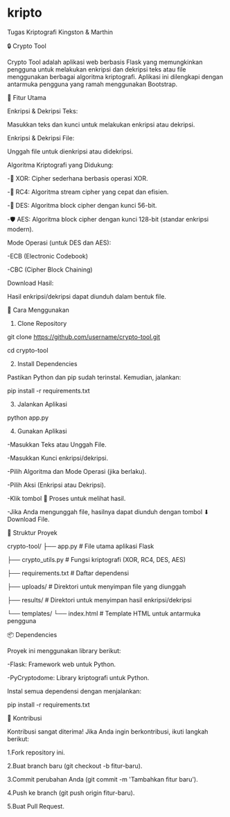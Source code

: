 # kripto
Tugas Kriptografi Kingston &amp; Marthin



🔒 Crypto Tool

Crypto Tool adalah aplikasi web berbasis Flask yang memungkinkan pengguna untuk melakukan enkripsi dan dekripsi teks atau file menggunakan berbagai algoritma kriptografi. Aplikasi ini dilengkapi dengan antarmuka pengguna yang ramah menggunakan Bootstrap.



🌟 Fitur Utama

Enkripsi & Dekripsi Teks:

Masukkan teks dan kunci untuk melakukan enkripsi atau dekripsi.


Enkripsi & Dekripsi File:

Unggah file untuk dienkripsi atau didekripsi.


Algoritma Kriptografi yang Didukung:

-🧩 XOR: Cipher sederhana berbasis operasi XOR.

-🔄 RC4: Algoritma stream cipher yang cepat dan efisien.

-🔐 DES: Algoritma block cipher dengan kunci 56-bit.

-🛡️ AES: Algoritma block cipher dengan kunci 128-bit (standar enkripsi modern).

Mode Operasi (untuk DES dan AES):

-ECB (Electronic Codebook)

-CBC (Cipher Block Chaining)

Download Hasil:

Hasil enkripsi/dekripsi dapat diunduh dalam bentuk file.



🚀 Cara Menggunakan

1. Clone Repository

git clone https://github.com/username/crypto-tool.git

cd crypto-tool


2. Install Dependencies

Pastikan Python dan pip sudah terinstal. Kemudian, jalankan:

pip install -r requirements.txt


3. Jalankan Aplikasi

python app.py

4. Gunakan Aplikasi

-Masukkan Teks atau Unggah File.

-Masukkan Kunci enkripsi/dekripsi.

-Pilih Algoritma dan Mode Operasi (jika berlaku).

-Pilih Aksi (Enkripsi atau Dekripsi).

-Klik tombol 🔄 Proses untuk melihat hasil.

-Jika Anda mengunggah file, hasilnya dapat diunduh dengan tombol ⬇ Download File.




📂 Struktur Proyek

crypto-tool/
├── app.py                  # File utama aplikasi Flask

├── crypto_utils.py         # Fungsi kriptografi (XOR, RC4, DES, AES)

├── requirements.txt        # Daftar dependensi

├── uploads/                # Direktori untuk menyimpan file yang diunggah

├── results/                # Direktori untuk menyimpan hasil enkripsi/dekripsi

└── templates/
    └── index.html          # Template HTML untuk antarmuka pengguna



📦 Dependencies

Proyek ini menggunakan library berikut:

-Flask: Framework web untuk Python.

-PyCryptodome: Library kriptografi untuk Python.


Instal semua dependensi dengan menjalankan:

pip install -r requirements.txt




🤝 Kontribusi

Kontribusi sangat diterima! Jika Anda ingin berkontribusi, ikuti langkah berikut:

1.Fork repository ini.

2.Buat branch baru (git checkout -b fitur-baru).

3.Commit perubahan Anda (git commit -m 'Tambahkan fitur baru').

4.Push ke branch (git push origin fitur-baru).

5.Buat Pull Request.



